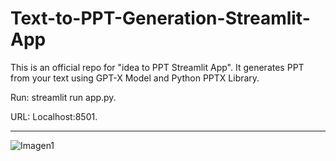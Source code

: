 # Text-to-PPT-Generation-Streamlit-App
This is an official repo for "idea to PPT Streamlit App". It generates PPT from your text using GPT-X Model and Python PPTX Library.

Run: streamlit run app.py.

URL: Localhost:8501.

-------------------------------------
![Imagen1](https://github.com/caveligh/text_to_ppt/assets/8608495/bdaa129b-c34e-421a-9c2a-62f2a0493a67)
